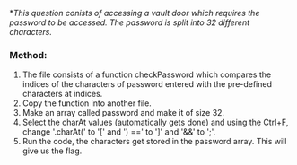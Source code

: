 **This question conists of accessing a vault door which requires the password to be accessed. The password is split into 32 different characters.*

### Method:
1) The file consists of a function checkPassword which compares the indices of the characters of password entered with the pre-defined characters at indices.
2) Copy the function into another file.
3) Make an array called password and make it of size 32.
4) Select the charAt values (automatically gets done) and using the Ctrl+F, change '.charAt(' to '[' and ') ==' to ']' and '&&' to ';'.
5) Run the code, the characters get stored in the password array. This will give us the flag.
